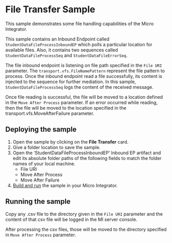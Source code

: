 # File Transfer Sample

This sample demonstrates some file handling capabilities of the Micro Integrator.

This sample contains an Inbound Endpoint called `StudentDataFileProcessInboundEP` which polls a particular location for available files. Also, it contains two sequences called `StudentDataFileProcessSeq` and `StudentDataFileErrorSeq`.

The file inbound endpoint is listening on file path specified in the `File URI` parameter. The `transport.vfs.FileNamePattern` represent the file pattern to process. Once the inbound endpoint read a file successfully, its content is injected to the sequence for further mediation. In this sample, `StudentDataFileProcessSeq` logs the content of the received message.

Once file reading is successful, the file will be moved to a location defined in the `Move After Process` parameter. If an error occurred while reading, then the file will be moved to the location specified in the transport.vfs.MoveAfterFailure parameter.

## Deploying the sample

1. Open the sample by clicking on the **File Transfer** card.
2. Give a folder location to save the sample.
3. Open the ‘StudentDataFileProcessInboundEP‘ Inbound EP artifact and edit its absolute folder paths of the following fields to match the folder names of your local machine.
    - File URI
    - Move After Process
    - Move After Failure
4. [Build and run]({{base_path}}/develop/deploy-artifacts#build-and-run) the sample in your Micro Integrator.

## Running the sample

Copy any .csv file to the directory given in the `File URI` parameter and the content of that csv file will be logged in the MI server console.

After processing the csv files, those will be moved to the directory specified in `Move After Process` parameter.
